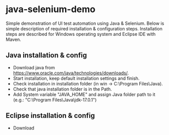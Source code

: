 # java-selenium-demo
Simple demonstration of UI test automation using Java & Selenium.
Below is simple description of required installation & configuration steps. 
Installation steps are described for Windows operating system and Eclipse IDE with Maven.

## Java installation & config
- Download java from https://www.oracle.com/java/technologies/downloads/.
- Start installation, keep default installation settings and finish.
- Check installation in installation folder (in win → C:\Program Files\Java).
- Check that java installation folder is in the Path.
- Add System variable "JAVA_HOME" and assign Java folder path to it (e.g.: "C:\Program Files\Java\jdk-17.0.1")

## Eclipse installation & config
- Download
